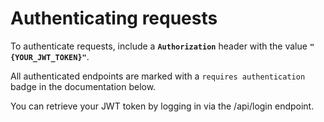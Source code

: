# Authenticating requests

To authenticate requests, include a **`Authorization`** header with the value **`"{YOUR_JWT_TOKEN}"`**.

All authenticated endpoints are marked with a `requires authentication` badge in the documentation below.

You can retrieve your JWT token by logging in via the /api/login endpoint.
